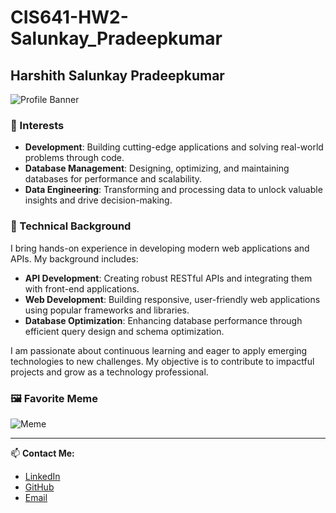 # CIS641-HW2-Salunkay_Pradeepkumar

## Harshith Salunkay Pradeepkumar

![Profile Banner](https://imagizer.imageshack.com/img923/9074/yJxZt8.png)

### 🚀 Interests
- **Development**: Building cutting-edge applications and solving real-world problems through code.
- **Database Management**: Designing, optimizing, and maintaining databases for performance and scalability.
- **Data Engineering**: Transforming and processing data to unlock valuable insights and drive decision-making.

### 💼 Technical Background

I bring hands-on experience in developing modern web applications and APIs. My background includes:

- **API Development**: Creating robust RESTful APIs and integrating them with front-end applications.
- **Web Development**: Building responsive, user-friendly web applications using popular frameworks and libraries.
- **Database Optimization**: Enhancing database performance through efficient query design and schema optimization.

I am passionate about continuous learning and eager to apply emerging technologies to new challenges. My objective is to contribute to impactful projects and grow as a technology professional.

### 🖼️ Favorite Meme
![Meme](https://fiverr-res.cloudinary.com/images/q_auto,f_auto/gigs/137832563/original/076bb0e0a1e4735f37829d90a0113bc61dccdb7e/do-some-dank-memes-and-i-can-edit-some-funny-videos.png)

---

📫 **Contact Me:**
- [LinkedIn](https://www.linkedin.com/in/harshithsp)
- [GitHub](https://github.com/harshithchintu)
- [Email](mailto:hspharshith@gmail.com)


